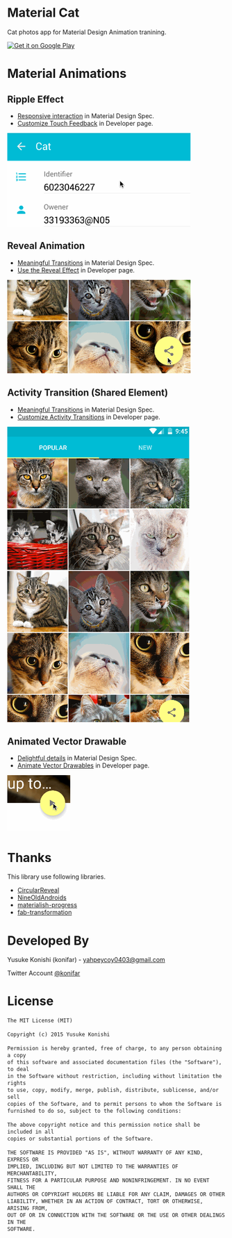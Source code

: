 # Material Cat
Cat photos app for Material Design Animation tranining.

<a href="https://play.google.com/store/apps/details?id=com.konifar.materialcat">
  <img alt="Get it on Google Play"
       src="https://developer.android.com/images/brand/en_generic_rgb_wo_60.png" />
</a>

# Material Animations
## Ripple Effect
* [Responsive interaction](https://www.google.com/design/spec/animation/responsive-interaction.html#responsive-interaction-user-input) in Material Design Spec.
* [Customize Touch Feedback](http://developer.android.com/training/material/animations.html#Touch) in Developer page.

![Demo1](art/ripple.gif)

## Reveal Animation
* [Meaningful Transitions](https://www.google.com/design/spec/animation/meaningful-transitions.html) in Material Design Spec.
* [Use the Reveal Effect](http://developer.android.com/training/material/animations.html#Reveal) in Developer page.

![Demo1](art/reveal.gif)

## Activity Transition (Shared Element)
* [Meaningful Transitions](https://www.google.com/design/spec/animation/meaningful-transitions.html) in Material Design Spec.
* [Customize Activity Transitions](http://developer.android.com/training/material/animations.html#Transitions) in Developer page.

![Demo1](art/trainsition_shared_element.gif)

## Animated Vector Drawable
* [Delightful details](https://www.google.com/design/spec/animation/delightful-details.html) in Material Design Spec.
* [Animate Vector Drawables](http://developer.android.com/training/material/animations.html#AnimVector) in Developer page.

![Demo1](art/vector_animate.gif)


# Thanks
This library use following libraries.
* [CircularReveal](https://github.com/ozodrukh/CircularReveal)
* [NineOldAndroids](https://github.com/JakeWharton/NineOldAndroids)
* [materialish-progress](https://github.com/pnikosis/materialish-progress)
* [fab-transformation](https://github.com/konifar/fab-transformation)

# Developed By
Yusuke Konishi (konifar) - <yahpeycoy0403@gmail.com>

Twitter Account [@konifar](http://twitter.com/konifar)

# License
```
The MIT License (MIT)

Copyright (c) 2015 Yusuke Konishi

Permission is hereby granted, free of charge, to any person obtaining a copy
of this software and associated documentation files (the "Software"), to deal
in the Software without restriction, including without limitation the rights
to use, copy, modify, merge, publish, distribute, sublicense, and/or sell
copies of the Software, and to permit persons to whom the Software is
furnished to do so, subject to the following conditions:

The above copyright notice and this permission notice shall be included in all
copies or substantial portions of the Software.

THE SOFTWARE IS PROVIDED "AS IS", WITHOUT WARRANTY OF ANY KIND, EXPRESS OR
IMPLIED, INCLUDING BUT NOT LIMITED TO THE WARRANTIES OF MERCHANTABILITY,
FITNESS FOR A PARTICULAR PURPOSE AND NONINFRINGEMENT. IN NO EVENT SHALL THE
AUTHORS OR COPYRIGHT HOLDERS BE LIABLE FOR ANY CLAIM, DAMAGES OR OTHER
LIABILITY, WHETHER IN AN ACTION OF CONTRACT, TORT OR OTHERWISE, ARISING FROM,
OUT OF OR IN CONNECTION WITH THE SOFTWARE OR THE USE OR OTHER DEALINGS IN THE
SOFTWARE.
```

